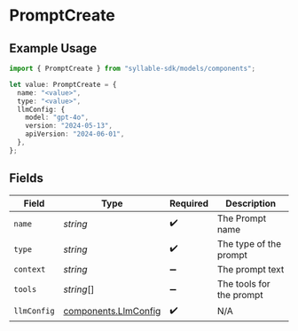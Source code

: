 # PromptCreate

## Example Usage

```typescript
import { PromptCreate } from "syllable-sdk/models/components";

let value: PromptCreate = {
  name: "<value>",
  type: "<value>",
  llmConfig: {
    model: "gpt-4o",
    version: "2024-05-13",
    apiVersion: "2024-06-01",
  },
};
```

## Fields

| Field                                                        | Type                                                         | Required                                                     | Description                                                  |
| ------------------------------------------------------------ | ------------------------------------------------------------ | ------------------------------------------------------------ | ------------------------------------------------------------ |
| `name`                                                       | *string*                                                     | :heavy_check_mark:                                           | The Prompt name                                              |
| `type`                                                       | *string*                                                     | :heavy_check_mark:                                           | The type of the prompt                                       |
| `context`                                                    | *string*                                                     | :heavy_minus_sign:                                           | The prompt text                                              |
| `tools`                                                      | *string*[]                                                   | :heavy_minus_sign:                                           | The tools for the prompt                                     |
| `llmConfig`                                                  | [components.LlmConfig](../../models/components/llmconfig.md) | :heavy_check_mark:                                           | N/A                                                          |